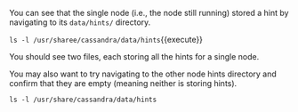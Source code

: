 You can see that the single node (i.e., the node still running) stored a hint by navigating to its `data/hints/` directory.

`ls -l /usr/sharee/cassandra/data/hints`{{execute}}

You should see two files, each storing all the hints for a single node.

You may also want to try navigating to the other node hints directory and confirm that they are empty (meaning neither is storing hints).

`ls -l /usr/share/cassandra/data/hints`

